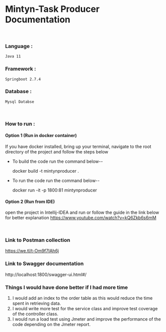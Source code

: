 
# Mintyn-Task Producer Documentation

&nbsp;

### Language :

	Java 11

### Framework :

	Springboot 2.7.4

### Database :

    Mysql Databse
&nbsp;

### How to run :

#### Option 1 (Run in docker container)

If you have docker installed, bring up your terminal, navigate to the root directory of the project  and follow the steps below

* To build the code run the command below--

  docker build -t mintynproducer .

* To run the code run the command below--

  docker run -it -p 1800:81 mintynproducer

#### Option 2 (Run from IDE)

open the project in Intellij-IDEA and run or follow the guide in the link below for better explanation
https://www.youtube.com/watch?v=kQ6Zkb6s6mM

&nbsp;

### Link to Postman collection

https://we.tl/t-Om9f7IAh6j

### Link to Swagger documentation
http://localhost:1800/swagger-ui.html#/


### Things I would have done better if I had more time

1. I would add an index to the order table as this would reduce the time spent in retrieving data.
2. I would write more test for the service class and improve test coverage of the controller class.
3. I would run a load test using Jmeter and improve the performance of the code depending on the Jmeter report.